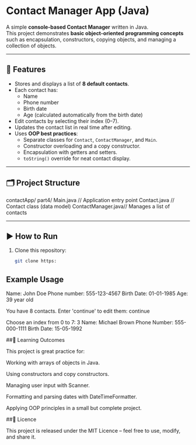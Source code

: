 # Contact Manager App (Java)

A simple **console-based Contact Manager** written in Java.  
This project demonstrates **basic object-oriented programming concepts** such as encapsulation, constructors, copying objects, and managing a collection of objects.

---

## 📌 Features
- Stores and displays a list of **8 default contacts**.
- Each contact has:
  - Name
  - Phone number
  - Birth date
  - Age (calculated automatically from the birth date)
- Edit contacts by selecting their index (0–7).
- Updates the contact list in real time after editing.
- Uses **OOP best practices**:
  - Separate classes for `Contact`, `ContactManager`, and `Main`.
  - Constructor overloading and a copy constructor.
  - Encapsulation with getters and setters.
  - `toString()` override for neat contact display.

---

## 🗂 Project Structure

contactApp/
part4/
Main.java // Application entry point
Contact.java // Contact class (data model)
ContactManager.java// Manages a list of contacts


---

## ▶️ How to Run
1. Clone this repository:
   ```bash
   git clone https:

## Example Usage
   Name: John Doe
Phone number: 555-123-4567
Birth Date: 01-01-1985
Age: 39 year old


You have 8 contacts. Enter 'continue' to edit them: continue

Choose an index from 0 to 7: 3
	Name: Michael Brown
	Phone Number: 555-000-1111
	Birth Date: 15-05-1992

 ##🎯 Learning Outcomes

This project is great practice for:

Working with arrays of objects in Java.

Using constructors and copy constructors.

Managing user input with Scanner.

Formatting and parsing dates with DateTimeFormatter.

Applying OOP principles in a small but complete project.

##📜 Licence

This project is released under the MIT Licence – feel free to use, modify, and share it.
